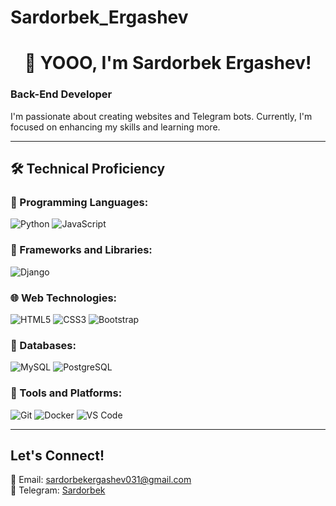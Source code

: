 # Sardorbek_Ergashev

<h1 align="center">👋 YOOO, I'm Sardorbek Ergashev! </h1>

### Back-End Developer

I'm passionate about creating websites and Telegram bots. Currently, I'm focused on enhancing my skills and learning more.

---

## 🛠 Technical Proficiency

### 📌 Programming Languages:
![Python](https://img.shields.io/badge/-Python-3776AB?style=flat&logo=python&logoColor=white)
![JavaScript](https://img.shields.io/badge/-JavaScript-F7DF1E?style=flat&logo=javascript&logoColor=black)

### 📌 Frameworks and Libraries:
![Django](https://img.shields.io/badge/-Django-092E20?style=flat&logo=django&logoColor=white)

### 🌐 Web Technologies:
![HTML5](https://img.shields.io/badge/-HTML5-E34F26?style=flat&logo=html5&logoColor=white)
![CSS3](https://img.shields.io/badge/-CSS3-1572B6?style=flat&logo=css3&logoColor=white)
![Bootstrap](https://img.shields.io/badge/-Bootstrap-563D7C?style=flat&logo=bootstrap&logoColor=white)

### 💾 Databases:
![MySQL](https://img.shields.io/badge/-MySQL-4479A1?style=flat&logo=mysql&logoColor=white)
![PostgreSQL](https://img.shields.io/badge/-PostgreSQL-336791?style=flat&logo=postgresql&logoColor=white)

### 🔧 Tools and Platforms:
![Git](https://img.shields.io/badge/-Git-F05032?style=flat&logo=git&logoColor=white)
![Docker](https://img.shields.io/badge/-Docker-2496ED?style=flat&logo=docker&logoColor=white)
![VS Code](https://img.shields.io/badge/-VSCode-007ACC?style=flat&logo=visual-studio-code&logoColor=white)

---

## Let's Connect!
📧 Email: [sardorbekergashev031@gmail.com](mailto:frezzeakk9@gmail.com)  
💬 Telegram: [Sardorbek](https://t.me/marguba7913)
